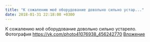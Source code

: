 ```yaml
---
title: "К сожалению моё оборудование довольно сильно устар..."
date: 2018-01-31 22:18:00 +0300
---
```


К сожалению моё оборудование довольно сильно устарело.
Фотография
<a class="vk-attach" href="https://vk.com/photo41076938_456242770">https://vk.com/photo41076938_456242770</a>
<a class="vk-attach" href="https://vk.com/photo41076938_456242770">Вложение</a>
